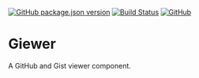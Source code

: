 [![GitHub package.json version](https://img.shields.io/github/package-json/v/tana-gh/giewer.svg)](VERSION)
[![Build Status](https://travis-ci.org/tana-gh/giewer.svg?branch=master)](https://travis-ci.org/tana-gh/giewer)
[![GitHub](https://img.shields.io/github/license/tana-gh/giewer.svg)](LICENSE)

# Giewer

A GitHub and Gist viewer component.
